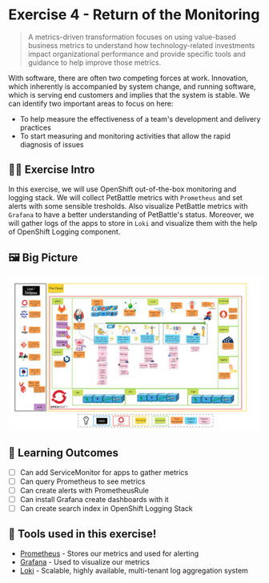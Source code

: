 # Exercise 4 - Return of the Monitoring

> A metrics-driven transformation focuses on using value-based business metrics to understand how technology-related investments impact organizational performance and provide specific tools and guidance to help improve those metrics.

With software, there are often two competing forces at work. Innovation, which inherently is accompanied by system change, and running software, which is serving end customers and implies that the system is stable. We can identify two important areas to focus on here:

- To help measure the effectiveness of a team's development and delivery
practices
- To start measuring and monitoring activities that allow the rapid diagnosis
of issues

## 👨‍🍳 Exercise Intro

In this exercise, we will use OpenShift out-of-the-box monitoring and logging stack. We will collect PetBattle metrics with `Prometheus` and set alerts with some sensible tresholds. Also visualize PetBattle metrics with `Grafana` to have a better understanding of PetBattle's status. Moreover, we will gather logs of the apps to store in `Loki` and visualize them with the help of OpenShift Logging component.
## 🖼️ Big Picture

![big-picture-monitoring](images/big-picture-monitoring.png)
## 🔮 Learning Outcomes

- [ ] Can add ServiceMonitor for apps to gather metrics
- [ ] Can query Prometheus to see metrics 
- [ ] Can create alerts with PrometheusRule
- [ ] Can install Grafana create dashboards with it
- [ ] Can create search index in OpenShift Logging Stack

## 🔨 Tools used in this exercise!

* <span style="color:blue;">[Prometheus](https://prometheus.io/)</span> - Stores our metrics and used for alerting
* <span style="color:blue;">[Grafana](https://grafana.com/)</span> - Used to visualize our metrics
* <span style="color:blue;">[Loki](https://grafana.com/oss/loki/)</span> - Scalable, highly available, multi-tenant log aggregation system
